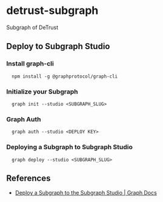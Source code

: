# detrust-subgraph
Subgraph of DeTrust

## Deploy to Subgraph Studio

### Install graph-cli

  ```
    npm install -g @graphprotocol/graph-cli
  ```

### Initialize your Subgraph

  ```
    graph init --studio <SUBGRAPH_SLUG>
  ```

### Graph Auth

  ```
    graph auth --studio <DEPLOY KEY>
  ```

### Deploying a Subgraph to Subgraph Studio

  ```
    graph deploy --studio <SUBGRAPH_SLUG>
  ```

## References

* [Deploy a Subgraph to the Subgraph Studio | Graph Docs](https://thegraph.com/docs/developer/deploy-subgraph-studio)
